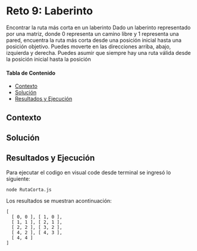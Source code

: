 # Reto 9: Laberinto
Encontrar la ruta más corta en un laberinto
Dado un laberinto representado por una matriz, donde 0 representa un camino libre y 1 representa una pared, encuentra la ruta más corta desde una posición inicial hasta una posición objetivo. Puedes moverte en las direcciones arriba, abajo, izquierda y derecha. Puedes asumir que siempre hay una ruta válida desde la posición inicial hasta la posición 


#### Tabla de Contenido

- [Contexto](#contexto)
- [Solución](#solución)
- [Resultados y Ejecución](#resultados-y-ejecución)

## Contexto


## Solución

## Resultados y Ejecución
Para ejecutar el codigo en visual code desde terminal se ingresó lo siguiente:
```
node RutaCorta.js
```

Los resultados se muestran acontinuación:
```
[
  [ 0, 0 ], [ 1, 0 ],
  [ 1, 1 ], [ 2, 1 ],
  [ 2, 2 ], [ 3, 2 ],
  [ 4, 2 ], [ 4, 3 ],
  [ 4, 4 ]
]
```
